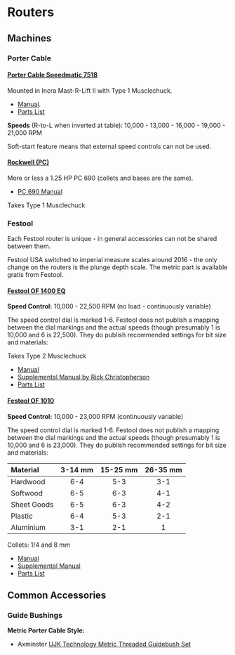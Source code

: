 # Routers

## Machines

### Porter Cable

#### [Porter Cable Speedmatic 7518](https://www.portercable.com/products/power-tools/woodworking-tools/routers/314-hp-maximum-motor-hp-fivespeed-router/7518)
Mounted in Incra Mast-R-Lift II with Type 1 Musclechuck.

  - [Manual](https://www.carid.com/images/porter-cable/items/pdf/7518-2-instruction-manual.pdf).
  - [Parts List](http://go.rockler.com/tech/RTD10000204AA.pdf)

**Speeds** (R-to-L when inverted at table): 10,000 - 13,000 - 16,000 - 19,000 - 21,000 RPM

Soft-start feature means that external speed controls can not be used.

#### [Rockwell (PC)]()  

More or less a 1.25 HP PC 690 (collets and bases are the same).

  - [PC 690 Manual]()

Takes Type 1 Musclechuck

### Festool

Each Festool router is unique - in general accessories can not be shared between them.

Festool USA switched to imperial measure scales around 2016 - the only change on the routers is the plunge depth scale. The metric part is available gratis from Festool.

#### [Festool OF 1400 EQ]()

**Speed Control:** 10,000 - 22,500 RPM (no load - continuously variable)

The speed control dial is marked 1-6. Festool does not publish a mapping between the dial markings and the actual speeds (though presumably 1 is 10,000 and 6 is 22,500). They do publish recommended settings for bit size and materials:

Takes Type 2 Musclechuck

  - [Manual](https://service.festoolusa.com/media/pdf/465324_006_OF%201400_USA.pdf)
  - [Supplemental Manual by Rick Christopherson](https://service.festoolusa.com/media/pdf/OF1400_manual_usa.pdf)
  - [Parts List]()
  
#### [Festool OF 1010](https://www.festoolusa.com/products/routing/routers/574691---of-1010-eq-f-plus-usa)

**Speed Control:** 10,000 - 23,000 RPM (continuously variable)

The speed control dial is marked 1-6. Festool does not publish a mapping between the dial markings and the actual speeds (though presumably 1 is 10,000 and 6 is 23,000). They do publish recommended settings for bit size and materials:

| Material  | 3-14 mm | 15-25 mm | 26-35 mm |
| :---      | :---: | :---: | :---: |
| Hardwood  | 6-4 | 5-3 | 3-1 |
| Softwood  | 6-5 | 6-3 | 4-1 |
| Sheet Goods | 6-5 | 6-3 | 4-2 |
| Plastic   | 6-4 | 5-3 | 2-1 |
| Aluminium | 3-1 | 2-1 | 1 |

Collets: 1/4 and 8 mm

  - [Manual](https://service.festoolusa.com/media/pdf/467817_003_OF%201010_USA.pdf)
  - [Supplemental Manual]()
  - [Parts List]()

## Common Accessories

### Guide Bushings

**Metric Porter Cable Style:**  
* Axminster [UJK Technology Metric Threaded Guidebush Set](https://www.axminster.co.uk/ujk-technology-metric-threaded-guidebush-set-502571)


